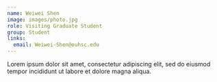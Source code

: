 ```yaml
---
name: Weiwei Shen
image: images/photo.jpg
role: Visiting Graduate Student
group: Student
links: 
  email: Weiwei-Shen@ouhsc.edu
---
```


Lorem ipsum dolor sit amet, consectetur adipiscing elit, sed do eiusmod tempor incididunt ut labore et dolore magna aliqua.
